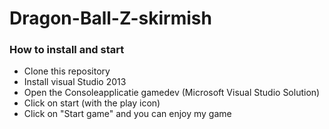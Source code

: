 # Dragon-Ball-Z-skirmish

### How to install and start
* Clone this repository 
* Install visual Studio 2013
* Open the Consoleapplicatie gamedev (Microsoft Visual Studio Solution)
* Click on start (with the play icon)
* Click on "Start game" and you can enjoy my game